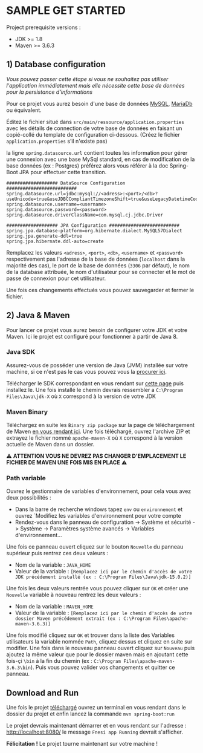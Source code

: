 # SAMPLE GET STARTED


Project prerequisite versions :
* JDK >= 1.8
* Maven >= 3.6.3

## 1) Database configuration
*Vous pouvez passer cette étape si vous ne souhaitez pas utiliser l'application immédiatement mais elle nécessite cette base de données pour la persistance d'informations*

Pour ce projet vous aurez besoin d'une base de données [MySQL](https://dev.mysql.com/downloads/installer/), [MariaDb](https://mariadb.org/download/) ou équivalent.

Éditez le fichier situé dans `src/main/ressource/application.properties` avec les détails de connection de votre base de données en faisant un copié-collé du template de configuration ci-dessous. (Créez le fichier `application.properties` s’il n'existe pas)

la ligne `spring.datasource.url` contient toutes les information pour gérer une connexion avec une base MySql standard, en cas de modification de la base données (ex : Postgres) préférez alors vous référer à la doc Spring-Boot JPA pour effectuer cette transition.

```
################### DataSource Configuration ##########################
spring.datasource.url=jdbc:mysql://<adress>:<port>/<db>?useUnicode=true&useJDBCCompliantTimezoneShift=true&useLegacyDatetimeCode=false&serverTimezone=UTC
spring.datasource.username=<username>
spring.datasource.password=<password>
spring.datasource.driverClassName=com.mysql.cj.jdbc.Driver

################### JPA Configuration ##########################
spring.jpa.database-platform=org.hibernate.dialect.MySQL57Dialect
spring.jpa.generate-ddl=true
spring.jpa.hibernate.ddl-auto=create
```

Remplacez les valeurs `<adress>`, `<port>`, `<db>`, `<username>` et `<password>` respectivement pas l'adresse de la base de données (`localhost` dans la majorité des cas), le port de la base de données (`3306` par défaut), le nom de la database attribuée, le nom d'utilisateur pour se connecter et le mot de passe de connexion pour cet utilisateur.

Une fois ces changements effectués vous pouvez sauvegarder et fermer le fichier.

## 2) Java & Maven

Pour lancer ce projet vous aurez besoin de configurer votre JDK et votre Maven. Ici le projet est configuré pour fonctionner à partir de Java 8.

### Java SDK

Assurez-vous de posséder une version de Java (JVM) installée sur votre machine, si ce n'est pas le cas vous pouvez vous la [procurer ici](https://www.java.com/fr/download/).

Télécharger le SDK correspondant en vous rendant sur [cette page](https://www.oracle.com/fr/java/technologies/javase-downloads.html) puis installez le. Une fois installé le chemin devrais ressembler a `C:\Program Files\Java\jdk-X` où `X` correspond à la version de votre JDK

### Maven Binary

Téléchargez en suite les `Binary zip package` sur la page de téléchargement de Maven [en vous rendant ici](https://maven.apache.org/download.cgi).
Une fois téléchargé, ouvrez l'archive ZIP et extrayez le fichier nommé `apache-maven-X` où `X` correspond à la version actuelle de Maven dans un dossier.

⚠ **ATTENTION VOUS NE DEVREZ PAS CHANGER D'EMPLACEMENT LE FICHIER DE MAVEN UNE FOIS MIS EN PLACE** ⚠

### Path variable

Ouvrez le gestionnaire de variables d'environnement, pour cela vous avez deux possibilités :

* Dans la barre de recherche windows tapez `env` ou `environnement` et ouvrez `Modifiez les variables d'environnement pour votre compte
* Rendez-vous dans le panneau de configuration -> Système et sécurité -> Système -> Paramètres système avancés -> Variables d'environnement...

Une fois ce panneau ouvert cliquez sur le bouton `Nouvelle` du panneau supérieur puis rentrez ces deux valeurs :

* Nom de la variable : `JAVA_HOME`
* Valeur de la variable : `[Remplacez ici par le chemin d'accès de votre JDK précédement installé (ex : C:\Program Files\Java\jdk-15.0.2)]`

Une fois les deux valeurs rentrée vous pouvez cliquer sur `OK` et créer une `Nouvelle` variable à nouveau rentrez les deux valeurs :
* Nom de la variable : `MAVEN_HOME`
* Valeur de la variable : `[Remplacez ici par le chemin d'accès de votre dossier Maven précédement extrait (ex : C:\Program Files\apache-maven-3.6.3)]`

Une fois modifié cliquez sur `OK` et trouver dans la liste des Variables utilisateurs la variable nommée `Path`, cliquez dessus et cliquez en suite sur modifier. Une fois dans le nouveau panneau ouvert cliquez sur `Nouveau` puis ajoutez la même valeur que pour le dossier maven mais en ajoutant cette fois-çi `\bin` à la fin du chemin (ex : `C:\Program Files\apache-maven-3.6.3\bin`).
Puis vous pouvez valider vos changements et quitter ce panneau.

## Download and Run

Une fois le projet [téléchargé](http://git.uha4point0.fr/UHA40/fnesi/fnesi-back.git) ouvrez un terminal en vous rendant dans le dossier du projet et enfin lancez la commande  `mvn spring-boot:run`

Le projet devrais maintenant démarrer et en vous rendant sur l'adresse : [http://localhost:8080/](http://localhost:8080/) le message `Fnesi app Running` devrait s'afficher.

**Félicitation !** Le projet tourne maintenant sur votre machine !
